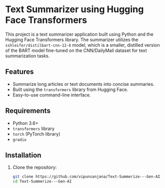 # Text Summarizer using Hugging Face Transformers

This project is a text summarizer application built using Python and the Hugging Face Transformers library. The summarizer utilizes the `sshleifer/distilbart-cnn-12-6` model, which is a smaller, distilled version of the BART model fine-tuned on the CNN/DailyMail dataset for text summarization tasks.

## Features

- Summarize long articles or text documents into concise summaries.
- Built using the `transformers` library from Hugging Face.
- Easy-to-use command-line interface.

## Requirements

- Python 3.6+
- `transformers` library
- `torch` (PyTorch library)
- `gradio` 

## Installation

1. Clone the repository:

   ```bash
   git clone https://github.com/vipunsanjana/Text-Summerize---Gen-AI
   cd Text-Summerize---Gen-AI 
